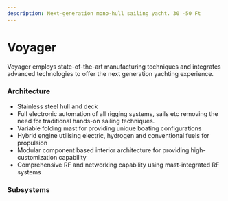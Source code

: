 ```yaml
---
description: Next-generation mono-hull sailing yacht. 30 -50 Ft
---
```


# Voyager

Voyager employs state-of-the-art manufacturing techniques and integrates advanced technologies to offer the next generation yachting experience.

### Architecture

* Stainless steel hull and deck
* Full electronic automation of all rigging systems, sails etc removing the need for traditional hands-on sailing techniques.
* Variable folding mast for providing unique boating configurations
* Hybrid engine utilising electric, hydrogen and conventional fuels for propulsion
* Modular component based interior architecture for providing high-customization capability
* Comprehensive RF and networking capability using mast-integrated RF systems

### Subsystems





